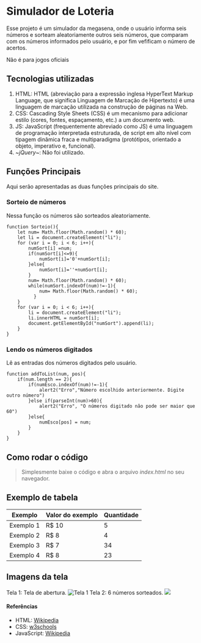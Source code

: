 # Simulador de Loteria
Esse projeto é um simulador da megasena, onde o usuário informa seis números e sorteam aleatoriamente outros seis números, que comparam com os números informados pelo usuário, e por fim vefificam o número de acertos.

Não é para jogos oficiais

## Tecnologias utilizadas

1. HTML: HTML (abreviação para a expressão inglesa HyperText Markup Language, que significa Linguagem de Marcação de Hipertexto) é uma linguagem de marcação utilizada na construção de páginas na Web.
2. CSS: Cascading Style Sheets (CSS) é um mecanismo para adicionar estilo (cores, fontes, espaçamento, etc.) a um documento web.
3. JS: JavaScript (frequentemente abreviado como JS) é uma linguagem de programação interpretada estruturada, de script em alto nível com tipagem dinâmica fraca e multiparadigma (protótipos, orientado a objeto, imperativo e, funcional).
4. ~*jQuery*~: Não foi utilizado.

## Funções Principais
Aqui serão apresentadas as duas funções principais do site.

### Sorteio de números
Nessa função os números são sorteados aleatoriamente.
```
function Sorteio(){
	let num= Math.floor(Math.random() * 60);
	let li = document.createElement("li");
    for (var i = 0; i < 6; i++){
		numSort[i] =num;
		if(numSort[i]<=9){
			numSort[i]='0'+numSort[i];
		}else{
			numSort[i]=''+numSort[i];
		}
		num= Math.floor(Math.random() * 60);
		while(numSort.indexOf(num)!=-1){
			num= Math.floor(Math.random() * 60);
		  }
    }
	for (var i = 0; i < 6; i++){
		li = document.createElement("li");
		li.innerHTML = numSort[i];
		document.getElementById("numSort").append(li);
	}
}
```

### Lendo os números digitados
Lê as entradas dos números digitados pelo usuário.
```
function addToList(num, pos){
    if(num.length == 2){
        if(numEsco.indexOf(num)!=-1){
            alert2("Erro","Número escolhido anteriormente. Digite outro número")
        }else if(parseInt(num)>60){
            alert2("Erro", "O números digitado não pode ser maior que 60")
        }else{
            numEsco[pos] = num;
        }
    }
}
```

## Como rodar o código
> Simplesmente baixe o código e abra o arquivo *index.html* no seu navegador.

## Exemplo de tabela
| Exemplo   | Valor do exemplo | Quantidade
| --------- | ---------------- | ----------
| Exemplo 1 | R$ 10            | 5
| Exemplo 2 | R$ 8             | 4
| Exemplo 3 | R$ 7             | 34
| Exemplo 4 | R$ 8             | 23

## Imagens da tela
Tela 1: Tela de abertura.
![Tela 1](/imagens/tela1.png)
Tela 2: 6 números sorteados.
![](/imagens/tela1.png)
#### Referências
* HTML: [Wikipedia](https://pt.wikipedia.org/wiki/HTML)
* CSS: [w3schools](https://www.w3schools.com/css/)
* JavaScript: [Wikipedia](https://pt.wikipedia.org/wiki/JavaScript)
